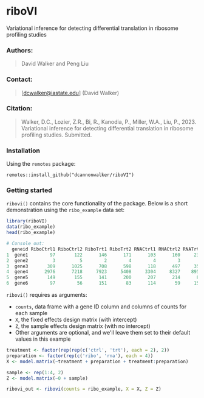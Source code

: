 # riboVI

Variational inference for detecting differential translation in ribosome profiling studies

### Authors: 
> David Walker and Peng Liu

### Contact:
> [dcwalker@iastate.edu] (David Walker)

### Citation: 
> Walker, D.C., Lozier, Z.R., Bi, R., Kanodia, P., Miller, W.A., Liu, P., 2023.
Variational inference for detecting differential translation in ribosome profiling studies. Submitted. 

### Installation
Using the `remotes` package: 
```
remotes::install_github("dcannonwalker/riboVI")
```
### Getting started

`ribovi()` contains the core functionality of the package. Below is a short demonstration using the `ribo_example` data set: 

```r
library(riboVI)
data(ribo_example)
head(ribo_example)

# Console out:
  geneid RiboCtrl1 RiboCtrl2 RiboTrt1 RiboTrt2 RNACtrl1 RNACtrl2 RNATrt1 RNATrt2
1  gene1        97       122      146      171      103      160     231     137
2  gene2         3         5        2        4        4        3       2       2
3  gene3       309      1025      708      598      118      497     359     295
4  gene4      2976      7218     7923     5408     3304     8327    8954    5303
5  gene5       149       155      141      200      207      214      85     180
6  gene6        97        56      151       83      114       59     156     122
```

`ribovi()` requires as arguments:
* `counts`, data frame with a gene ID column and columns of counts for each sample
* `X`, the fixed effects design matrix (with intercept)
* `Z`, the sample effects design matrix (with no intercept)
* Other arguments are optional, and we'll leave them set to their default values in this example

```r
treatment <- factor(rep(rep(c('ctrl', 'trt'), each = 2), 2))
preparation <- factor(rep(c('ribo', 'rna'), each = 4))
X <- model.matrix(~treatment + preparation + treatment:preparation)

sample <- rep(1:4, 2)
Z <- model.matrix(~0 + sample)

ribovi_out <- ribovi(counts = ribo_example, X = X, Z = Z)
```



